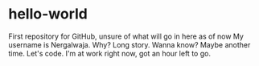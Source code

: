 # hello-world
First repository for GitHub, unsure of what will go in here as of now
My username is Nergalwaja. Why? Long story. Wanna know? Maybe another time. Let's code. 
I'm at work right now, got an hour left to go.
